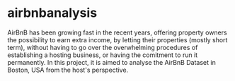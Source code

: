 # airbnbanalysis
AirBnB has been growing fast in the recent years, offering property owners the possibility to earn extra income, by letting their properties (mostly short term), without having to go over the overwhelming procedures of establishing a hosting business, or having the comitment to run it permanently. In this project, it is aimed to analyse the AirBnB Dataset in Boston, USA from the host's perspective.
